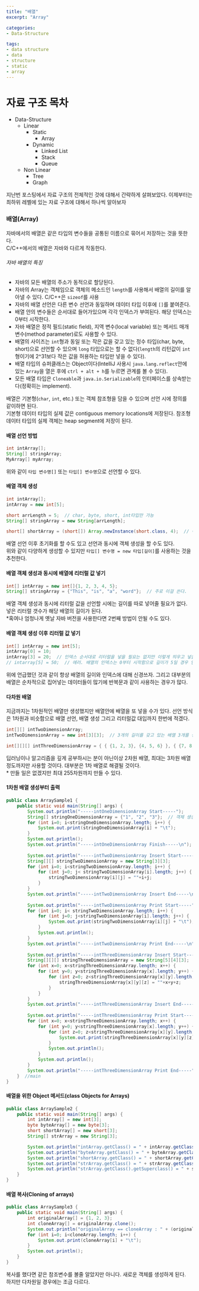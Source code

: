 ```yaml
---
title: "배열"
excerpt: "Array"

categories:
- Data-Structure

tags:
- data structure
- data
- structure
- static
- array
---
```


# 자료 구조 목차

- Data-Structure
  - Linear
    - Static
      - Array
    - Dynamic
      - Linked List
      - Stack
      - Queue
  - Non Linear
    - Tree
    - Graph

지난번 포스팅에서 자료 구조의 전체적인 것에 대해서 간략하게 살펴보았다. 이제부터는 최하위 레벨에 있는 자료 구조에 대해서 하나씩 알아보자

### 배열(Array)
자바에서의 배열은 같은 타입의 변수들을 공통된 이름으로 묶어서 저장하는 것을 뜻한다.  
C/C++에서의 배열은 자바와 다르게 작동한다.

###### 자바 배열의 특징
- 자바의 모든 배열의 주소가 동적으로 할당된다.
- 자바의 Array는 객체임으로 객체의 메소드인 `length`를 사용해서 배열의 길이를 알아낼 수 있다. C/C++은 `sizeof`를 사용
- 자바의 배열 선언은 다른 변수 선언과 동일하며 데이터 타입 이후에 `[]`를 붙여준다.
- 배열 안의 변수들은 순서대로 들어가있으며 각각 인덱스가 부여된다. 해당 인덱스는 0부터 시작한다.
- 자바 배열은 정적 필드(static field), 지역 변수(local variable) 또는 메서드 매개변수(method parameter)로도 사용할 수 있다.
- 배열의 사이즈는 `int`형과 동일 또는 작은 값을 갖고 있는 정수 타입(char, byte, short)으로 선언할 수 있으며 `long` 타입으로는 할 수 없다(`length`의 리턴값이 `int`형이기에 2^31보다 작은 값을 허용하는 타입만 넣을 수 있다).
- 배열 타입의 슈퍼클래스는 Object이다(IntelliJ 사용시 `java.lang.reflect`안에 있는 `Array`을 열은 후에 `ctrl + alt + h`를 누르면 관계를 볼 수 있다).
- 모든 배열 타입은 `Cloneable`과 `java.io.Serializable`의 인터페이스를 상속받는다(정확히는 implement).

배열은 기본형(`char`, `int`, etc.) 또는 객체 참조형을 담을 수 있으며 선언 시에 정의를 같이하면 된다.  
기본형 데이터 타입의 실제 값은 contiguous memory locations에 저장된다. 참조형 데이터 타입의 실제 객체는 heap segment에 저장이 된다.

#### 배열 선언 방법
```java
int intArray[];
String[] stringArray;
MyArray[] myArray;
```
위와 같이 `타입 변수명[]` 또는 `타입[] 변수명`으로 선언할 수 있다.

#### 배열 객체 생성
```java
int intArray[];
intArray = new int[5];

short arrLength = 5;  // char, byte, short, int타입만 가능
String[] stringArray = new String[arrLength];

short[] shortArray = (short[]) Array.newInstance(short.class, 4);  // 이 방법은 추천 안함. 그냥 있길래 써봄
```
배열 선언 이후 초기화를 할 수도 있고 선언과 동시에 객체 생성을 할 수도 있다.  
위와 같이 다양하게 생성할 수 있지만 `타입[] 변수명 = new 타입[길이]`를 사용하는 것을 추천한다.

#### 배열 객체 생성과 동시에 배열에 리터럴 값 넣기
```java
int[] intArray = new int[]{1, 2, 3, 4, 5};
String[] stringArray = {"This", "is", "a", "word"};  // 주로 이걸 쓴다.
```
배열 객체 생성과 동시에 리터럴 값을 선언할 시에는 길이를 따로 넣어줄 필요가 없다. 넣은 리터럴 갯수가 해당 배열의 길이가 된다.  
&#42;혹여나 엄청나게 옛날 자바 버전을 사용한다면 2번째 방법이 안될 수도 있다.

#### 배열 객체 생성 이후 리터럴 값 넣기
```java
int[] intArray = new int[5];
intArray[0] = 10;
intArray[3] = 20;  // 인덱스 순서대로 리터럴을 넣을 필요는 없지만 이렇게 띄우고 넣을 시 문제가 발생가능하기도 하고 대부분은 for문을 통해서 리터럴을 대입한다.
// intarray[5] = 50;  // 에러. 배열의 인덱스는 0부터 시작함으로 길이가 5일 경우 인덱스는 0~4까지만 사용 가능.
```
위에 언급했던 것과 같이 항상 배열의 길이와 인덱스에 대해 신경쓰자. 그리고 대부분의 배열은 순차적으로 집어넣는 데이터들이 많기에 반복문과 같이 사용하는 경우가 많다.

#### 다차원 배열
지금까지는 1차원적인 배열만 생성했지만 배열안에 배열을 또 넣을 수가 있다. 선언 방식은 1차원과 비슷함으로 배열 선언, 배열 생성 그리고 리터럴값 대입까지 한번에 적겠다.

```java
int[][] intTwoDimensionArray;
intTwoDimensionArray = new int[3][3];  // 3개의 길이를 갖고 있는 배열 3개를 생성.

int[][][] intThreeDimensionArray = { { {1, 2, 3}, {4, 5, 6} }, { {7, 8, 9}, {10, 11, 12} }, { {13, 14, 15} } };  // 생성과 동시에 리터럴값 대입
```
딥러닝이나 알고리즘을 깊게 공부하시는 분이 아닌이상 2차원 배열, 최대는 3차원 배열정도까지만 사용할 것이다. 대부분은 1차 배열로 해결될 것이다.  
&#42; 만들 일은 없겠지만 최대 255차원까지 만들 수 있다.


#### 1차원 배열 생성부터 출력
```java
public class ArraySample1 {
    public static void main(String[] args) {
        System.out.println("-----intOneDimensionArray Start-----");
        String[] stringOneDimensionArray = {"1", "2", "3"};  // 객체 생성 및 값 대입
        for (int i=0; i<stringOneDimensionArray.length; i++) {
            System.out.print(stringOneDimensionArray[i] + "\t");
        }
        System.out.println();
        System.out.println("-----intOneDimensionArray Finish-----\n");
  
        System.out.println("-----intTwoDimensionArray Insert Start-----");
        String[][] stringTwoDimensionArray = new String[3][3];
        for (int i=0; i<stringTwoDimensionArray.length; i++) {
            for (int j=0; j< stringTwoDimensionArray[i].length; j++) {
                stringTwoDimensionArray[i][j] = ""+i+j;
            }
        }
        System.out.println("-----intTwoDimensionArray Insert End-----\n");
  
        System.out.println("-----intTwoDimensionArray Print Start-----");
        for (int i=0; i< stringTwoDimensionArray.length; i++) {
            for (int j=0; j<stringTwoDimensionArray[i].length; j++) {
                System.out.print(stringTwoDimensionArray[i][j] + "\t");
            }
            System.out.println();
        }
        System.out.println("-----intTwoDimensionArray Print End-----\n");
  
        System.out.println("-----intThreeDimensionArray Insert Start-----");
        String[][][] stringThreeDimensionArray = new String[5][4][3];
        for (int x=0; x<stringThreeDimensionArray.length; x++) {
            for (int y=0; y<stringThreeDimensionArray[x].length; y++) {
                for (int z=0; z<stringThreeDimensionArray[x][y].length; z++) {
                    stringThreeDimensionArray[x][y][z] = ""+x+y+z;
                }
            }
        }
        System.out.println("-----intThreeDimensionArray Insert End-----\n");
  
        System.out.println("-----intThreeDimensionArray Print Start-----");
        for (int x=0; x<stringThreeDimensionArray.length; x++) {
            for (int y=0; y<stringThreeDimensionArray[x].length; y++) {
                for (int z=0; z<stringThreeDimensionArray[x][y].length; z++) {
                    System.out.print(stringThreeDimensionArray[x][y][z] + "\t");
                }
                System.out.println();
            }
            System.out.println();
        }
        System.out.println("-----intThreeDimensionArray Print End-----");
    }  //main
}
```


#### 배열을 위한 Object 메서드(class Objects for Arrays)
```java
public class ArraySample2 {
    public static void main(String[] args) {
        int intArray[] = new int[3];
        byte byteArray[] = new byte[3];
        short shortArray[] = new short[3];
        String[] strArray = new String[3];

        System.out.println("intArray.getClass() = " + intArray.getClass());
        System.out.println("byteArray.getClass() = " + byteArray.getClass());
        System.out.println("shortArray.getClass() = " + shortArray.getClass());
        System.out.println("strArray.getClass() = " + strArray.getClass());
        System.out.println("strArray.getClass().getSuperclass() = " + strArray.getClass().getSuperclass());
    }
}
```


#### 배열 복사(Cloning of arrays)
```java
public class ArraySample3 {
    public static void main(String[] args) {
        int originalArray[] = {1, 2, 3};
        int cloneArray[] = originalArray.clone();
        System.out.println("originalArray == cloneArray : " + (originalArray==cloneArray));
        for (int i=0; i<cloneArray.length; i++) {
            System.out.print(cloneArray[i] + "\t");
        }
        System.out.println();
    }
}
```
복사를 했다면 같은 참조변수를 볼줄 알았지만 아니다. 새로운 객체를 생성하게 된다.  
하지만 다차원일 경우에는 조금 다르다.
